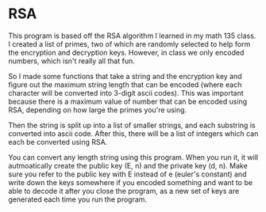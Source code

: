RSA
===

This program is based off the RSA algorithm I learned in my math 135 class.
I created a list of primes, two of which are randomly selected to help form the encryption and decryption keys.
However, in class we only encoded numbers, which isn't really all that fun.

So I made some functions that take a string and the encryption key and figure out the maximum string length that 
can be encoded (where each character will be converted into 3-digit ascii codes). This was important because there
is a maximum value of number that can be encoded using RSA, depending on how large the primes you're using.

Then the string is split up into a list of smaller strings, and each substring is converted into ascii code.
After this, there will be a list of integers which can each be converted using RSA.

You can convert any length string using this program.
When you run it, it will autmoatically create the public key (E, n) and the private key (d, n).
Make sure you refer to the public key with E instead of e (euler's constant) and write down the keys somewhere if you
encoded something and want to be able to decode it after you close the program, as a new set of keys are generated each 
time you run the program.
